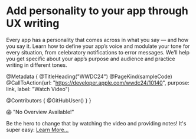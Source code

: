 # Add personality to your app through UX writing

Every app has a personality that comes across in what you say — and how you say it. Learn how to define your app’s voice and modulate your tone for every situation, from celebratory notifications to error messages. We’ll help you get specific about your app’s purpose and audience and practice writing in different tones.

@Metadata {
   @TitleHeading("WWDC24")
   @PageKind(sampleCode)
   @CallToAction(url: "https://developer.apple.com/wwdc24/10140", purpose: link, label: "Watch Video")

   @Contributors {
      @GitHubUser(<replace this with your GitHub handle>)
   }
}

😱 "No Overview Available!"

Be the hero to change that by watching the video and providing notes! It's super easy:
 [Learn More…](https://wwdcnotes.com/documentation/wwdcnotes/contributing)
